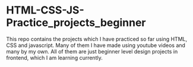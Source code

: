 # HTML-CSS-JS-Practice_projects_beginner
This repo contains the projects which I have practiced so far using HTML, CSS and javascript. Many of them I have made using youtube videos and many by my own. All of them are just beginner level design projects in frontend, which I am learning currently.
